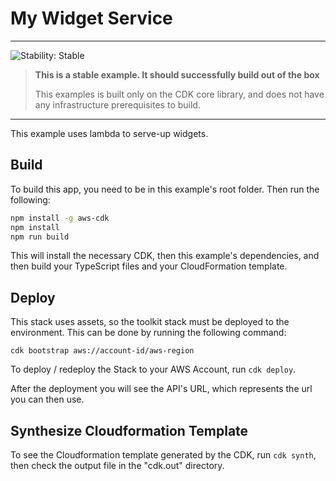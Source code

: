 # My Widget Service
<!--BEGIN STABILITY BANNER-->
---

![Stability: Stable](https://img.shields.io/badge/stability-Stable-success.svg?style=for-the-badge)

> **This is a stable example. It should successfully build out of the box**
>
> This examples is built only on the CDK core library, and does not have any infrastructure prerequisites to build.

---
<!--END STABILITY BANNER-->

This example uses lambda to serve-up widgets.

## Build

To build this app, you need to be in this example's root folder. Then run the following:

```bash
npm install -g aws-cdk
npm install
npm run build
```

This will install the necessary CDK, then this example's dependencies, and then build your TypeScript files and your CloudFormation template.

## Deploy
This stack uses assets, so the toolkit stack must be deployed to the environment. This can be done by running the following command:

```shell script
cdk bootstrap aws://account-id/aws-region
```

To deploy / redeploy the Stack to your AWS Account, run `cdk deploy`.

After the deployment you will see the API's URL, which represents the url you can then use.

## Synthesize Cloudformation Template

To see the Cloudformation template generated by the CDK, run `cdk synth`, then check the output file in the "cdk.out" directory.
